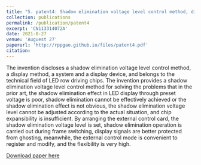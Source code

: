 ```yaml
---
title: "5. patent4: Shadow elimination voltage level control method, display method, system and display device"
collection: publications
permalink: /publication/patent4
excerpt: 'CN113314072A'
date: 2021-8-27
venue: 'Auguest 27'
paperurl: 'http://rppgao.github.io/files/patent4.pdf'
citation: 
---
```

The invention discloses a shadow elimination voltage level control method, a display method, a system and a display device, and belongs to the technical field of LED row driving chips. The invention provides a shadow elimination voltage level control method for solving the problems that in the prior art, the shadow elimination effect in LED display through preset voltage is poor, shadow elimination cannot be effectively achieved or the shadow elimination effect is not obvious, the shadow elimination voltage level cannot be adjusted according to the actual situation, and chip expansibility is insufficient. By arranging the external control card, the shadow elimination voltage level is set, shadow elimination operation is carried out during frame switching, display signals are better protected from ghosting, meanwhile, the external control mode is convenient to register and modify, and the flexibility is very high.

[Download paper here](http://rppgao.github.io/files/patent4.pdf)
